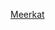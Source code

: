[Meerkat](https://github.com/sophiamehdaoua/markdown-portfolio/blob/add-images-links/_includes/02-image.md)
